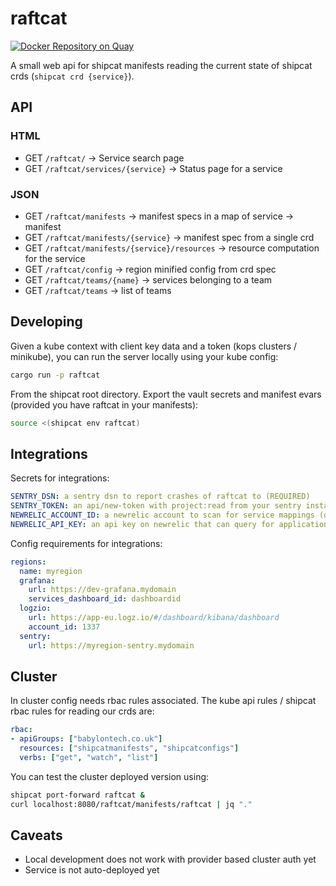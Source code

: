 # raftcat
[![Docker Repository on Quay](https://quay.io/repository/babylonhealth/raftcat/status "Docker Repository on Quay")](https://quay.io/repository/babylonhealth/raftcat?tab=tags)

A small web api for shipcat manifests reading the current state of shipcat crds (`shipcat crd {service}`).

## API

### HTML

- GET `/raftcat/` -> Service search page
- GET `/raftcat/services/{service}` -> Status page for a service

### JSON

- GET `/raftcat/manifests` -> manifest specs in a map of service -> manifest
- GET `/raftcat/manifests/{service}` -> manifest spec from a single crd
- GET `/raftcat/manifests/{service}/resources` -> resource computation for the service
- GET `/raftcat/config` -> region minified config from crd spec
- GET `/raftcat/teams/{name}` -> services belonging to a team
- GET `/raftcat/teams` -> list of teams

## Developing
Given a kube context with client key data and a token (kops clusters / minikube), you can run the server locally using your kube config:

```sh
cargo run -p raftcat
```

From the shipcat root directory.
Export the vault secrets and manifest evars (provided you have raftcat in your manifests):

```sh
source <(shipcat env raftcat)
```

## Integrations
Secrets for integrations:

```yaml
SENTRY_DSN: a sentry dsn to report crashes of raftcat to (REQUIRED)
SENTRY_TOKEN: an api/new-token with project:read from your sentry installation (optional)
NEWRELIC_ACCOUNT_ID: a newrelic account to scan for service mappings (optional)
NEWRELIC_API_KEY: an api key on newrelic that can query for applications (optional)
```

Config requirements for integrations:

```yaml
regions:
  name: myregion
  grafana:
    url: https://dev-grafana.mydomain
    services_dashboard_id: dashboardid
  logzio:
    url: https://app-eu.logz.io/#/dashboard/kibana/dashboard
    account_id: 1337
  sentry:
    url: https://myregion-sentry.mydomain
```

## Cluster
In cluster config needs rbac rules associated. The kube api rules / shipcat rbac rules for reading our crds are:

```yaml
rbac:
- apiGroups: ["babylontech.co.uk"]
  resources: ["shipcatmanifests", "shipcatconfigs"]
  verbs: ["get", "watch", "list"]
```

You can test the cluster deployed version using:

```sh
shipcat port-forward raftcat &
curl localhost:8080/raftcat/manifests/raftcat | jq "."
```

## Caveats
- Local development does not work with provider based cluster auth yet
- Service is not auto-deployed yet
